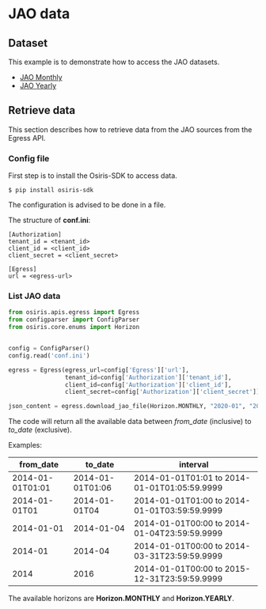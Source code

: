 # JAO data

## Dataset
This example is to demonstrate how to access the JAO datasets.

- [JAO Monthly](https://dataplatform.energinet.dk/detail/48c22d75-940a-41e9-adff-08d8fda4ba53)
- [JAO Yearly](https://dataplatform.energinet.dk/detail/2d20ccdc-d9f3-4a99-a7a9-08d91a00b8e7)

## Retrieve data

This section describes how to retrieve data from the JAO sources from the Egress API.

### Config file
First step is to install the Osiris-SDK to access data.
``` shell
$ pip install osiris-sdk
```

The configuration is advised to be done in a file.

The structure of **conf.ini**:
```
[Authorization]
tenant_id = <tenant_id>
client_id = <client_id>
client_secret = <client_secret>

[Egress]
url = <egress-url>
```

### List JAO data
``` python
from osiris.apis.egress import Egress
from configparser import ConfigParser
from osiris.core.enums import Horizon


config = ConfigParser()
config.read('conf.ini')

egress = Egress(egress_url=config['Egress']['url'],
                tenant_id=config['Authorization']['tenant_id'],
                client_id=config['Authorization']['client_id'],
                client_secret=config['Authorization']['client_secret'])

json_content = egress.download_jao_file(Horizon.MONTHLY, "2020-01", "2020-02")
```
The code will return all the available data between *from_date* (inclusive) to *to_date* (exclusive).

Examples:

| from_date        | to_date          | interval                                     |
| ---------------- | ---------------- | -------------------------------------------- |
| 2014-01-01T01:01 | 2014-01-01T01:06 | 2014-01-01T01:01 to 2014-01-01T01:05:59.9999 |
| 2014-01-01T01    | 2014-01-01T04    | 2014-01-01T01:00 to 2014-01-01T03:59:59.9999 |
| 2014-01-01       | 2014-01-04       | 2014-01-01T00:00 to 2014-01-04T23:59:59.9999 |
| 2014-01          | 2014-04          | 2014-01-01T00:00 to 2014-03-31T23:59:59.9999 |
| 2014             | 2016             | 2014-01-01T00:00 to 2015-12-31T23:59:59.9999 |

The available horizons are **Horizon.MONTHLY** and **Horizon.YEARLY**.